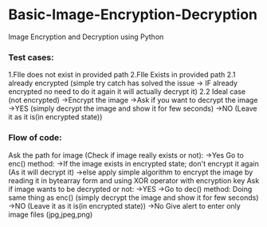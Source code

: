 # Basic-Image-Encryption-Decryption
Image Encryption and Decryption using Python

### Test cases:
1.FIle does not exist in provided path
2.FIle Exists in provided path 
	2.1 already encrypted 
		(simple try catch has solved the issue -> IF already encrypted no need to do it again it will actually decrypt it)
	2.2 Ideal case (not encrypted)
		->Encrypt the image
			->Ask if you want to decrypt the image
				->YES (simply decrypt the image and show it for few seconds)
				->NO  (Leave it as it is(in encrypted state))


### Flow of code:
Ask the path for image
	(Check if image really exists or not):
    ->Yes
        Go to enc() method:
	              ->If the image exists in encrypted state; don't encrypt it again (As it will decrypt it)
	              ->else apply simple algorithm to encrypt the image by reading it in bytearray form and using XOR operator with encryption key
        Ask if image wants to be decrypted or not:
	             ->YES
		                ->Go to dec() method:
			                    Doing same thing as enc() (simply decrypt the image and show it for few seconds)
	              ->NO  (Leave it as it is(in encrypted state))
     ->No
         Give alert to enter only image files (jpg,jpeg,png)
